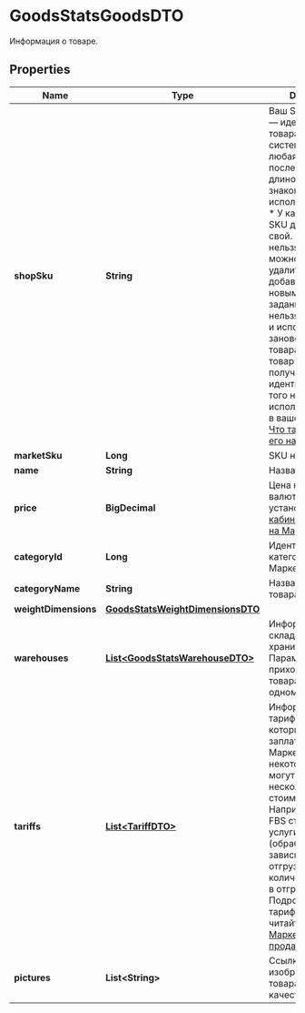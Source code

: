 

# GoodsStatsGoodsDTO

Информация о товаре.

## Properties

| Name | Type | Description | Notes |
|------------ | ------------- | ------------- | -------------|
|**shopSku** | **String** | Ваш SKU — идентификатор товара в вашей системе.  Разрешена любая последовательность длиной до 255 знаков.  Правила использования SKU:  * У каждого товара SKU должен быть свой.  * SKU товара нельзя менять — можно только удалить товар и добавить заново с новым SKU.  * Уже заданный SKU нельзя освободить и использовать заново для другого товара. Каждый товар должен получать новый идентификатор, до того никогда не использовавшийся в вашем каталоге.  [Что такое SKU и как его назначать](https://yandex.ru/support/marketplace/assortment/add/index.html#fields)  |  [optional] |
|**marketSku** | **Long** | SKU на Маркете. |  [optional] |
|**name** | **String** | Название товара. |  [optional] |
|**price** | **BigDecimal** | Цена на товар в валюте, которая установлена [в кабинете продавца на Маркете](https://partner.market.yandex.ru/). |  [optional] |
|**categoryId** | **Long** | Идентификатор категории товара на Маркете. |  [optional] |
|**categoryName** | **String** | Название категории товара на Маркете. |  [optional] |
|**weightDimensions** | [**GoodsStatsWeightDimensionsDTO**](GoodsStatsWeightDimensionsDTO.md) |  |  [optional] |
|**warehouses** | [**List&lt;GoodsStatsWarehouseDTO&gt;**](GoodsStatsWarehouseDTO.md) | Информация о складах, на которых хранится товар.  Параметр не приходит, если товара нет ни на одном складе.  |  [optional] |
|**tariffs** | [**List&lt;TariffDTO&gt;**](TariffDTO.md) | Информация о тарифах, по которым нужно заплатить за услуги Маркета.  По некоторым услугам могут возвращаться несколько разных стоимостей. Например, в модели FBS стоимость услуги &#x60;SORTING&#x60; (обработка заказа) зависит от способа отгрузки и количества заказов в отгрузке. Подробнее о тарифах на услуги читайте [в Справке Маркета для продавцов](https://yandex.ru/support2/marketplace/ru/introduction/rates/models/).  |  [optional] |
|**pictures** | **List&lt;String&gt;** | Ссылки (URL) изображений товара в хорошем качестве. |  [optional] |



